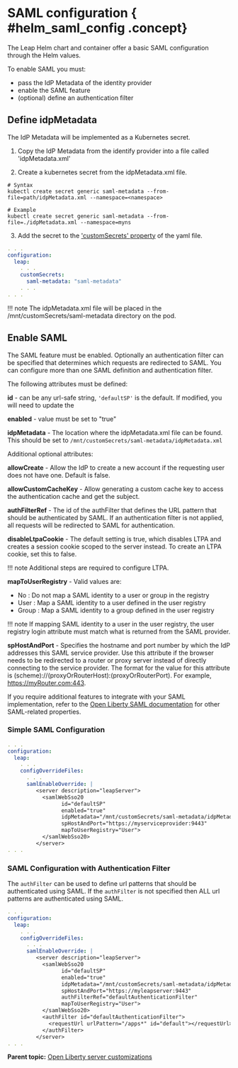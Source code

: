 # SAML configuration { #helm_saml_config .concept}

The Leap Helm chart and container offer a basic SAML configuration through the Helm values. 

To enable SAML you must:
- pass the IdP Metadata of the identity provider
- enable the SAML feature
- (optional) define an authentication filter

## Define idpMetadata

The IdP Metadata will be implemented as a Kubernetes secret. 

1. Copy the IdP Metadata from the identify provider into a file called 'idpMetadata.xml'

2. Create a kubernetes secret from the idpMetadata.xml file.

```text
# Syntax
kubectl create secret generic saml-metadata --from-file=path/idpMetadata.xml --namespace=<namespace>

# Example
kubectl create secret generic saml-metadata --from-file=./idpMetadata.xml --namespace=myns
```

3. Add the secret to the ['customSecrets' property](helm_admin_customsecret.md#using-custom-secrets-as-key-file) of the yaml file.

```yaml
. . .
configuration:
  leap:
    . . .
    customSecrets:
      saml-metadata: "saml-metadata"
    . . .
. . .
```

!!! note
    The idpMetadata.xml file will be placed in the /mnt/customSecrets/saml-metadata directory on the pod.

## Enable SAML

The SAML feature must be enabled. Optionally an authentication filter can be specified that determines which requests are redirected to SAML.  You can configure more than one SAML definition and authentication filter.

The following attributes must be defined:

**id** - can be any url-safe string, ```'defaultSP'``` is the default.  If modified, you will need to update the 

**enabled** - value must be set to "true"

**idpMetadata** - The location where the idpMetadata.xml file can be found. This should be set to ```/mnt/customSecrets/saml-metadata/idpMetadata.xml```


Additional optional attributes:

**allowCreate** - Allow the IdP to create a new account if the requesting user does not have one. Default is false.

**allowCustomCacheKey** - Allow generating a custom cache key to access the authentication cache and get the subject.

**authFilterRef** - The id of the authFilter that defines the URL pattern that should be authenticated by SAML. If an authentication filter is not applied, all requests will be redirected to SAML for authentication.

**disableLtpaCookie** - The default setting is true, which disables LTPA and creates a session cookie scoped to the server instead. To create an LTPA cookie, set this to false. 

!!! note
    Additional steps are required to configure LTPA.

**mapToUserRegistry** - Valid values are:
- No : Do not map a SAML identity to a user or group in the registry
- User : Map a SAML identity to a user defined in the user registry
- Group : Map a SAML identity to a group defined in the user registry

!!! note
    If mapping SAML identity to a user in the user registry, the user registry login attribute must match what is returned from the SAML provider.

**spHostAndPort** - Specifies the hostname and port number by which the IdP addresses this SAML service provider. Use this attribute if the browser needs to be redirected to a router or proxy server instead of directly connecting to the service provider. The format for the value for this attribute is (scheme)://(proxyOrRouterHost):(proxyOrRouterPort). For example, https://myRouter.com:443.

If you require additional features to integrate with your SAML implementation, refer to the [Open Liberty SAML documentation](https://openliberty.io/docs/latest/reference/config/samlWebSso20.html) for other SAML-related properties.

### Simple SAML Configuration

```yaml
. . .
configuration:
  leap:
    . . .
    configOverrideFiles:
      . . .
      samlEnableOverride: |
         <server description="leapServer">
           <samlWebSso20
                 id="defaultSP"
                 enabled="true"
                 idpMetadata="/mnt/customSecrets/saml-metadata/idpMetadata.xml"
                 spHostAndPort="https://myserviceprovider:9443"
                 mapToUserRegistry="User">
           </samlWebSso20>
         </server>
. . .
```

### SAML Configuration with Authentication Filter

The ```authFilter``` can be used to define url patterns that should be authenticated using SAML.  If the ```authFilter``` is not specified then ALL url patterns are authenticated using SAML.

```yaml
. . .
configuration:
  leap:
    . . .
    configOverrideFiles:
      . . .
      samlEnableOverride: |
         <server description="leapServer">
           <samlWebSso20
                 id="defaultSP"
                 enabled="true"
                 idpMetadata="/mnt/customSecrets/saml-metadata/idpMetadata.xml"
                 spHostAndPort="https://myleapserver:9443"
                 authFilterRef="defaultAuthenticationFilter"
                 mapToUserRegistry="User">
           </samlWebSso20>
           <authFilter id="defaultAuthenticationFilter">
             <requestUrl urlPattern="/apps*" id="default"></requestUrl>
           </authFilter>
         </server>
. . .
```

**Parent topic:** [Open Liberty server customizations](helm_open_liberty_custom.md)

